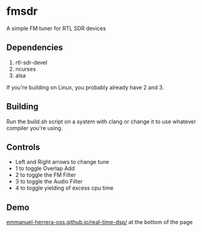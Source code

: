 # fmsdr
A simple FM tuner for RTL SDR devices

## Dependencies
1. rtl-sdr-devel
2. ncurses
3. alsa

If you're building on Linux, you probably already have 2 and 3. 

## Building
Run the build.sh script on a system with clang or change it to use whatever compiler you're using.

## Controls
- Left and Right arrows to change tune 
- 1 to toggle Overlap Add
- 2 to toggle the FM Filter
- 3 to toggle the Audio Filter
- 4 to toggle yielding of excess cpu time

## Demo
[emmanuel-herrera-oss.github.io/real-time-dsp/](emmanuel-herrera-oss.github.io/real-time-dsp/) at the bottom of the page
